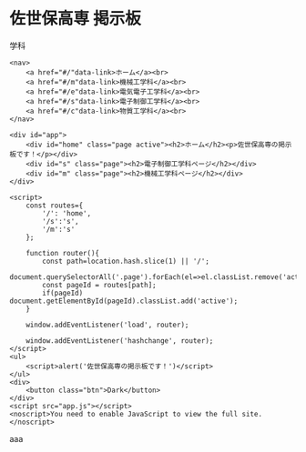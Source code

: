 <!DOCTYPE html>
<html lang="en">
<head>
    <meta charset="UTF-8">
    <meta http-equiv="X-UA-Compatiable" content="IE=edge">
    <meta name="viewport" content="width=device-width, initial-scale=1.0">
    <title>nits_ch</title>
    <link rel="stylesheet" href="main.css">
</head>
<body class="dark-theme">
    <h1>佐世保高専 掲示板</h1>
    <p id="msg">学科</p>

    <nav>
        <a href="#/"data-link>ホーム</a><br>
        <a href="#/m"data-link>機械工学科</a><br>
        <a href="#/e"data-link>電気電子工学科</a><br>
        <a href="#/s"data-link>電子制御工学科</a><br>
        <a href="#/c"data-link>物質工学科</a><br>
    </nav>

    <div id="app">
        <div id="home" class="page active"><h2>ホーム</h2><p>佐世保高専の掲示板です！</p></div>
        <div id="s" class="page"><h2>電子制御工学科ページ</h2></div>
        <div id="m" class="page"><h2>機械工学科ページ</h2></div>
    </div>

    <script>
        const routes={
            '/': 'home',
            '/s':'s',
            '/m':'s'
        };

        function router(){
            const path=location.hash.slice(1) || '/';
            document.querySelectorAll('.page').forEach(el=>el.classList.remove('active'));
            const pageId = routes[path];
            if(pageId) document.getElementById(pageId).classList.add('active');
        }

        window.addEventListener('load', router);

        window.addEventListener('hashchange', router);
    </script>
    <ul>
        <script>alert('佐世保高専の掲示板です！')</script>
    </ul>
    <div>
        <button class="btn">Dark</button>
    </div>
    <script src="app.js"></script>
    <noscript>You need to enable JavaScript to view the full site.</noscript>
</body>
</html>


aaa
